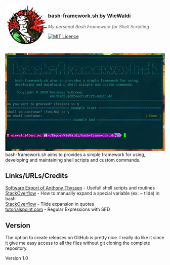 <img src="https://raw.githubusercontent.com/WieWaldi/bash-framework.sh/master/img/RZ-Amper_Logo_135x135.png" align="left" width="135px" height="135px" />

### bash-framework.sh by WieWaldi
> *My personal Bash Framework for Shell Scripting*

[![MIT Licence](https://badges.frapsoft.com/os/mit/mit.svg?v=103)](https://opensource.org/licenses/mit-license.php)

<br />

![screenshot_vim.png](https://raw.githubusercontent.com/WieWaldi/bash-framework.sh/master/img/screenshot.png)
bash-framework.sh aims to provides a simple framework for using,
developing and maintaining shell scripts and custom commands.

## Links/URLs/Credits
[Software Export of Anthony Thyssen](https://antofthy.gitlab.io/software/#ask_password_stars) - Usefull shell scripts and routines  
[StackOverflow](https://stackoverflow.com/questions/3963716/how-to-manually-expand-a-special-variable-ex-tilde-in-bash) - How to manually expand a special variable (ex: ~ tilde) in bash  
[StackOverflow](https://stackoverflow.com/questions/15858766/tilde-expansion-in-quotes/15859646#15859646) - Tilde expansion in quotes  
[tutorialspoint.com](https://www.tutorialspoint.com/unix/unix-regular-expressions.htm) - Regular Expressions with SED  

## Version
The option to create releases on GitHub is pretty nice. I really do like it
since it give me easy access to all the files without git cloning the complete
repository.  

Version 1.0
